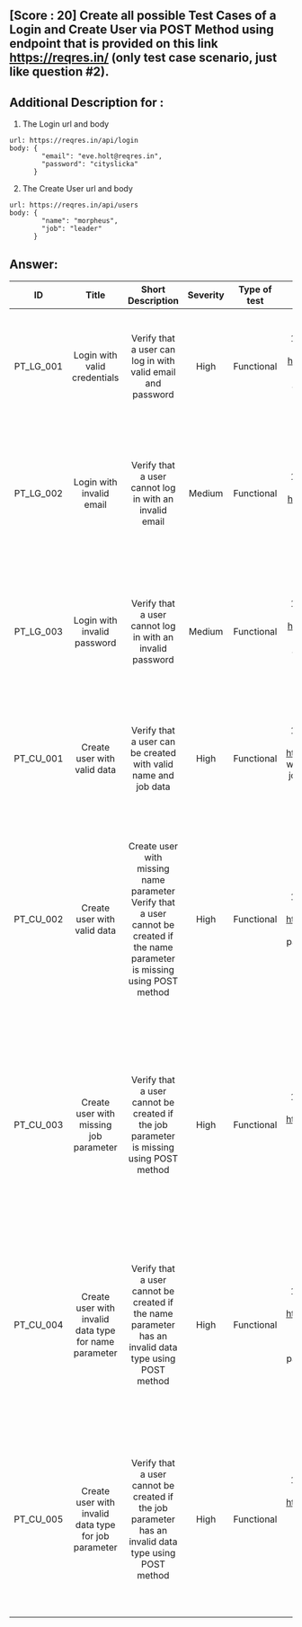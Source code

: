 ## [Score : 20] Create all possible Test Cases of a Login and Create User via POST Method using endpoint that is provided on this link https://reqres.in/ (only test case scenario, just like question #2).

## Additional Description for :

1. The Login url and body

```
url: https://reqres.in/api/login
body: {
        "email": "eve.holt@reqres.in",
        "password": "cityslicka"
      }
```

2. The Create User url and body

```
url: https://reqres.in/api/users
body: {
        "name": "morpheus",
        "job": "leader"
      }
```

## Answer:

|    ID     |                         Title                         |                                                        Short Description                                                        | Severity | Type of test |                                                                      Steps                                                                      |                       Test Data                       |                                                              Expected Results                                                               |                   Note                   |
| :-------: | :---------------------------------------------------: | :-----------------------------------------------------------------------------------------------------------------------------: | :------: | :----------: | :---------------------------------------------------------------------------------------------------------------------------------------------: | :---------------------------------------------------: | :-----------------------------------------------------------------------------------------------------------------------------------------: | :--------------------------------------: |
| PT_LG_001 |             Login with valid credentials              |                                   Verify that a user can log in with valid email and password                                   |   High   |  Functional  |                  1. Send a POST request to https://reqres.in/api/login with email: eve.holt@reqres.in and password: cityslicka                  |    Email: eve.holt@reqres.in, Password: cityslicka    |                              1. Status code 200 is returned.<br> 2. A token is returned in the response body.                               |                    -                     |
| PT_LG_002 |               Login with invalid email                |                                     Verify that a user cannot log in with an invalid email                                      |  Medium  |  Functional  |                                  1. Send a POST request to https://reqres.in/api/login with an invalid email.                                   |         Email: abc@xyz, Password: cityslicka          |                          1. Status code 400 is returned.<br> 2. An error message is returned in the response body.                          | body message: "error": "user not found"  |
| PT_LG_003 |              Login with invalid password              |                                    Verify that a user cannot log in with an invalid password                                    |  Medium  |  Functional  |                  1. Send a POST request to https://reqres.in/api/login with email: eve.holt@reqres.in and an invalid password.                  | Email: eve.holt@reqres.in, Password: invalid password |                          1. Status code 400 is returned.<br> 2. An error message is returned in the response body.                          | body message: "error": "user not found"  |
| PT_CU_001 |              Create user with valid data              |                                 Verify that a user can be created with valid name and job data                                  |   High   |  Functional  |                 1. Send a POST request to https://reqres.in/api/users with name: morpheus and job: leader in the request body.                  |              Name: morpheus, Job: leader              |                             1. Status code 201 is returned. <br>2. User data is returned in the response body.                              |                    -                     |
| PT_CU_002 |              Create user with valid data              | Create user with missing name parameter Verify that a user cannot be created if the name parameter is missing using POST method |   High   |  Functional  |                       1. Send a POST request to https://reqres.in/api/users endpoint with job parameter set to "leader".                        |                     job: "leader"                     |    1. A 400 Bad Request response code is returned. <br>2. An error message "name parameter is missing" is returned in the response body.    | A 201 Created response code is returned. |
| PT_CU_003 |        Create user with missing job parameter         |                     Verify that a user cannot be created if the job parameter is missing using POST method                      |   High   |  Functional  |                      1. Send a POST request to https://reqres.in/api/users endpoint with name parameter set to "morpheus".                      |                   name: "morpheus"                    |    1. A 400 Bad Request response code is returned. <br>2. An error message "job parameter is missing" is returned in the response body.     | A 201 Created response code is returned. |
| PT_CU_004 | Create user with invalid data type for name parameter |              Verify that a user cannot be created if the name parameter has an invalid data type using POST method              |   High   |  Functional  |  1. Send a POST request to https://reqres.in/api/users endpoint with name parameter set to an integer value and job parameter set to "leader".  |               name: 123, job: "leader"                | 1. A 400 Bad Request response code is returned. <br>2. An error message "name parameter must be a string" is returned in the response body. | A 201 Created response code is returned. |
| PT_CU_005 | Create user with invalid data type for job parameter  |              Verify that a user cannot be created if the job parameter has an invalid data type using POST method               |   High   |  Functional  | 1. Send a POST request to https://reqres.in/api/users endpoint with name parameter set to "morpheus" and job parameter set to an integer value. |              name: "morpheus", job: 123               | 1. A 400 Bad Request response code is returned.<br> 2. An error message "job parameter must be a string" is returned in the response body.  | A 201 Created response code is returned. |
